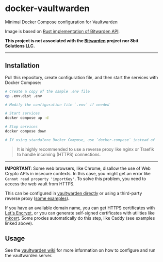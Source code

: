 # docker-vaultwarden

Minimal Docker Compose configuration for Vaultwarden

Image is based on [Rust implementation of Bitwarden API](https://github.com/dani-garcia/vaultwarden).

**This project is not associated with the [Bitwarden](https://bitwarden.com/) project nor 8bit Solutions LLC.**

---

## Installation

Pull this repository, create configuration file, and then start the services with Docker Compose:

```sh
# Create a copy of the sample .env file
cp .env.dist .env

# Modify the configuration file `.env` if needed

# Start services
docker compose up -d

# Stop services
docker compose down

# If using standalone Docker Compose, use `docker-compose` instead of `docker compose`
```

> It is highly recommended to use a reverse proxy like nginx or Traefik to handle incoming (HTTPS) connections.

---

**IMPORTANT**: Some web browsers, like Chrome, disallow the use of Web Crypto APIs in insecure contexts. In this case, you might get an error like `Cannot read property 'importKey'`. To solve this problem, you need to access the web vault from HTTPS.

This can be configured in [vaultwarden directly](https://github.com/dani-garcia/vaultwarden/wiki/Enabling-HTTPS) or using a third-party reverse proxy ([some examples](https://github.com/dani-garcia/vaultwarden/wiki/Proxy-examples)).

If you have an available domain name, you can get HTTPS certificates with [Let's Encrypt](https://letsencrypt.org/), or you can generate self-signed certificates with utilities like [mkcert](https://github.com/FiloSottile/mkcert). Some proxies automatically do this step, like Caddy (see examples linked above).

## Usage

See the [vaultwarden wiki](https://github.com/dani-garcia/vaultwarden/wiki) for more information on how to configure and run the vaultwarden server.
